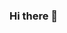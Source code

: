 ### Hi there 👋

<!--
**monartlondon/monartlondon** is a ✨ _special_ ✨ repository because its `README.md` (this file) appears on your GitHub profile.

Here are some ideas to get you started:

- 🔭 I’m currently working on my portfolio.
- 🌱 I’m currently learning JavaScript.
- 👯 I’m looking to collaborate on open source.
- 🤔 I’m looking for help with JS.
- 💬 Ask me about anything.
- 📫 How to reach me: [email] (monart.london@gmail.com)
- 😄 Pronouns: she/her/hers
- ⚡ Fun fact: I am creating a candy land portfolio. 
-->
